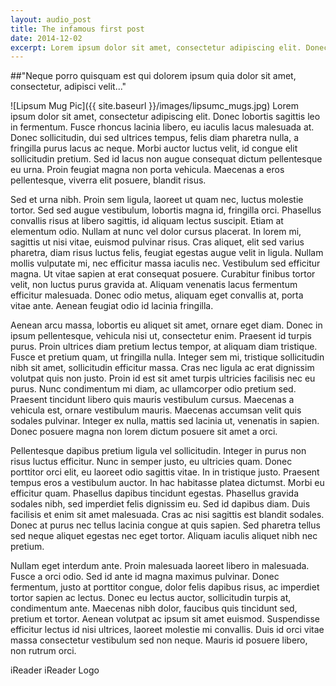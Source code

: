 ```yaml
---
layout: audio_post
title: The infamous first post
date: 2014-12-02
excerpt: Lorem ipsum dolor sit amet, consectetur adipiscing elit. Donec lobortis sagittis leo in fermentum. Fusce rhoncus lacinia libero, eu iaculis lacus malesuada at. Donec sollicitudin, dui sed ultrices tempus, felis diam pharetra nulla, a fringilla purus lacus ac nequest.
---
```


##"Neque porro quisquam est qui dolorem ipsum quia dolor sit amet, consectetur, adipisci velit..."
<!-- full path syntax "url in config must be disabled to work"
![Lipsum Mug Pic](images/lipsumc_mugs.jpg)
-->

![Lipsum Mug Pic]({{ site.baseurl }}/images/lipsumc_mugs.jpg) Lorem ipsum dolor sit amet, consectetur adipiscing elit. Donec lobortis sagittis leo in fermentum. Fusce rhoncus lacinia libero, eu iaculis lacus malesuada at. Donec sollicitudin, dui sed ultrices tempus, felis diam pharetra nulla, a fringilla purus lacus ac neque. Morbi auctor luctus velit, id congue elit sollicitudin pretium. Sed id lacus non augue consequat dictum pellentesque eu urna. Proin feugiat magna non porta vehicula. Maecenas a eros pellentesque, viverra elit posuere, blandit risus.

Sed et urna nibh. Proin sem ligula, laoreet ut quam nec, luctus molestie tortor. Sed sed augue vestibulum, lobortis magna id, fringilla orci. Phasellus convallis risus at libero sagittis, id aliquam lectus suscipit. Etiam at elementum odio. Nullam at nunc vel dolor cursus placerat. In lorem mi, sagittis ut nisi vitae, euismod pulvinar risus. Cras aliquet, elit sed varius pharetra, diam risus luctus felis, feugiat egestas augue velit in ligula. Nullam mollis vulputate mi, nec efficitur massa iaculis nec. Vestibulum sed efficitur magna. Ut vitae sapien at erat consequat posuere. Curabitur finibus tortor velit, non luctus purus gravida at. Aliquam venenatis lacus fermentum efficitur malesuada. Donec odio metus, aliquam eget convallis at, porta vitae ante. Aenean feugiat odio id lacinia fringilla.

Aenean arcu massa, lobortis eu aliquet sit amet, ornare eget diam. Donec in ipsum pellentesque, vehicula nisi ut, consectetur enim. Praesent id turpis purus. Proin ultrices diam pretium lectus tempor, at aliquam diam tristique. Fusce et pretium quam, ut fringilla nulla. Integer sem mi, tristique sollicitudin nibh sit amet, sollicitudin efficitur massa. Cras nec ligula ac erat dignissim volutpat quis non justo. Proin id est sit amet turpis ultricies facilisis nec eu purus. Nunc condimentum mi diam, ac ullamcorper odio pretium sed. Praesent tincidunt libero quis mauris vestibulum cursus. Maecenas a vehicula est, ornare vestibulum mauris. Maecenas accumsan velit quis sodales pulvinar. Integer ex nulla, mattis sed lacinia ut, venenatis in sapien. Donec posuere magna non lorem dictum posuere sit amet a orci.

Pellentesque dapibus pretium ligula vel sollicitudin. Integer in purus non risus luctus efficitur. Nunc in semper justo, eu ultricies quam. Donec porttitor orci elit, eu laoreet odio sagittis vitae. In in tristique justo. Praesent tempus eros a vestibulum auctor. In hac habitasse platea dictumst. Morbi eu efficitur quam. Phasellus dapibus tincidunt egestas. Phasellus gravida sodales nibh, sed imperdiet felis dignissim eu. Sed id dapibus diam. Duis facilisis et enim sit amet malesuada. Cras ac nisi sagittis est blandit sodales. Donec at purus nec tellus lacinia congue at quis sapien. Sed pharetra tellus sed neque aliquet egestas nec eget tortor. Aliquam iaculis aliquet nibh nec pretium.

Nullam eget interdum ante. Proin malesuada laoreet libero in malesuada. Fusce a orci odio. Sed id ante id magna maximus pulvinar. Donec fermentum, justo at porttitor congue, dolor felis dapibus risus, ac imperdiet tortor sapien ac lectus. Donec eu lectus auctor, sollicitudin turpis at, condimentum ante. Maecenas nibh dolor, faucibus quis tincidunt sed, pretium et tortor. Aenean volutpat ac ipsum sit amet euismod. Suspendisse efficitur lectus id nisi ultrices, laoreet molestie mi convallis. Duis id orci vitae massa consectetur vestibulum sed non neque. Mauris id posuere libero, non rutrum orci.

iReader	iReader Logo
